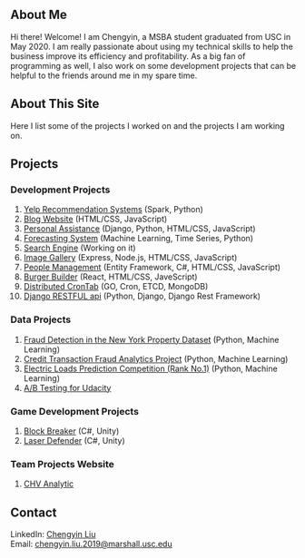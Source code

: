 <!-- Global site tag (gtag.js) - Google Analytics -->
<head>
<meta property='og:image' content='https://drive.google.com/file/d/1XuMcPQzmCyPDbRyV5QWW71odi8knzobc/view?usp=sharing'/>
<link rel="image_src" href="https://drive.google.com/file/d/1XuMcPQzmCyPDbRyV5QWW71odi8knzobc/view?usp=sharing">
</head>

## About Me

Hi there! Welcome! I am Chengyin, a MSBA student graduated from USC in May 2020. I am really passionate about using my technical skills to help the business improve its efficiency and profitability. As a big fan of programming as well, I also work on some development projects that can be helpful to the friends around me in my spare time. 

## About This Site

Here I list some of the projects I worked on and the projects I am working on.

## Projects

### Development Projects
1. [Yelp Recommendation Systems](https://github.com/lynkeib/WebProjects/tree/master/Recommendation%20System) (Spark, Python)
2. [Blog Website](https://github.com/lynkeib/WebProjects/tree/master/MyBlog/blog) (HTML/CSS, JavaScript)
3. [Personal Assistance](https://github.com/lynkeib/WeChatProjects) (Django, Python, HTML/CSS, JavaScript)
4. [Forecasting System](https://github.com/lynkeib/WebProjects/tree/master/Forecasting%20System) (Machine Learning, Time Series, Python)
5. [Search Engine](https://github.com/lynkeib/SearchEngine) (Working on it)
6. [Image Gallery](https://github.com/lynkeib/WebProjects/tree/master/WebDevelopment/Projects/Gallery) (Express, Node.js, HTML/CSS, JavaScript)
7. [People Management](https://github.com/lynkeib/People-Management) (Entity Framework, C#, HTML/CSS, JavaScript)
8. [Burger Builder](https://github.com/lynkeib/WebProjects/tree/master/React/projects/burger-basics) (React, HTML/CSS, JaveScript)
9. [Distributed CronTab](https://github.com/lynkeib/WebProjects/tree/master/GO%20Project/gopath/src/github.com/chengyinliu/crontab) (GO, Cron, ETCD, MongoDB)
10. [Django RESTFUL api](https://github.com/lynkeib/Django_REST) (Python, Django, Django Rest Framework)

### Data Projects
1. [Fraud Detection in the New York Property Dataset](https://github.com/lynkeib/WebProjects/tree/master/NY%20Property) (Python, Machine Learning)
2. [Credit Transaction Fraud Analytics Project](https://github.com/lynkeib/WebProjects/tree/master/Credit%20Card%20Fraud%20Detection) (Python, Machine Learning)
3. [Electric Loads Prediction Competition (Rank No.1)](https://github.com/lynkeib/WebProjects/tree/master/Time%20Series%20Competition) (Python, Machine Learning)
4. [A/B Testing for Udacity](https://github.com/lynkeib/WebProjects/tree/master/AB%20Testing%20for%20Udacity%20Course)

### Game Development Projects
1. [Block Breaker](https://simmer.io/@lynkeytb/block-breaker) (C#, Unity)
2. [Laser Defender](https://simmer.io/@lynkeytb/laser-defender) (C#, Unity)

### Team Projects Website
1. [CHV Analytic](https://www.chvanalytics.com)

## Contact

LinkedIn: [Chengyin Liu](www.linkedin.com/in/chengyinliu458)  
Email: [chengyin.liu.2019@marshall.usc.edu](chengyin.liu.2019@marshall.usc.edu)

